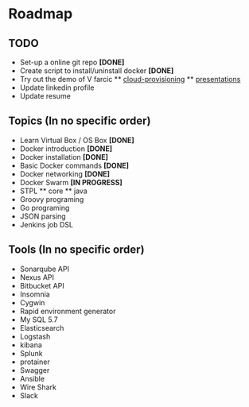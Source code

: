 # Roadmap

## TODO

* Set-up a online git repo **[DONE]**
* Create script to install/uninstall docker **[DONE]**
* Try out the demo of V farcic
 ** [cloud-provisioning](https://github.com/vfarcic/cloud-provisioning/)
 ** [presentations](http://vfarcic.github.io/#/presentations-1)
* Update linkedin profile
* Update resume

## Topics (In no specific order)

* Learn Virtual Box / OS Box **[DONE]**
* Docker introduction **[DONE]**
* Docker installation **[DONE]**
* Basic Docker commands **[DONE]**
* Docker networking **[DONE]**
* Docker Swarm **[IN PROGRESS]**
* STPL
 ** core
 ** java
* Groovy programing
* Go programing
* JSON parsing
* Jenkins job DSL

## Tools (In no specific order)

* Sonarqube API
* Nexus API
* Bitbucket API
* Insomnia
* Cygwin
* Rapid environment generator
* My SQL 5.7
* Elasticsearch
* Logstash
* kibana
* Splunk
* protainer
* Swagger
* Ansible
* Wire Shark
* Slack